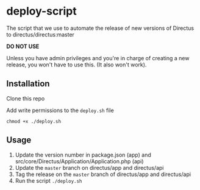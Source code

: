 # deploy-script
The script that we use to automate the release of new versions of Directus to directus/directus:master

**DO NOT USE**

Unless you have admin privileges and you're in charge of creating a new release, you won't have to use this. (It also won't work).

## Installation

Clone this repo

Add write permissions to the `deploy.sh` file

```
chmod +x ./deploy.sh
```

## Usage

1. Update the version number in package.json (app) and src/core/Directus/Application/Application.php (api)
2. Update the `master` branch on directus/app and directus/api
3. Tag the release on the `master` branch of directus/app and directus/api
4. Run the script `./deploy.sh`
